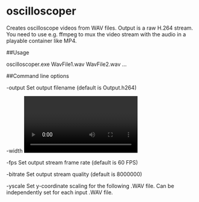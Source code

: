 # oscilloscoper
Creates oscilloscope videos from WAV files. Output is a raw H.264 stream. You need to use e.g. ffmpeg to mux the video stream with the audio in a playable container like MP4.

##Usage

oscilloscoper.exe WavFile1.wav WavFile2.wav ...

##Command line options

-output <Filename>
Set output filename (default is Output.h264)

-width <Video width in pixels>
-height <Video height in pixels>
Set output stream dimensions (default is 1920x1080)

-fps <Frames per second>
Set output stream frame rate (default is 60 FPS)

-bitrate <Bits per second>
Set output stream quality (default is 8000000)

-yscale <Scale>
Set y-coordinate scaling for the following .WAV file. Can be independently set for each input .WAV file.
